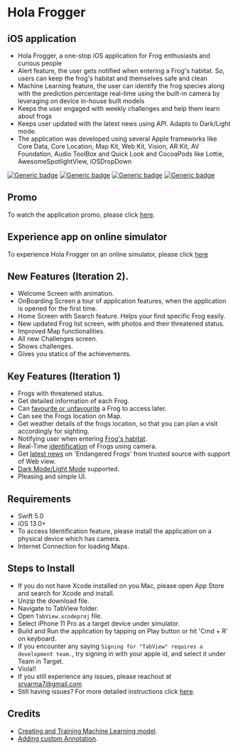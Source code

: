 # Hola Frogger

## iOS application
-	Hola Frogger, a one-stop iOS application for Frog enthusiasts and curious people
-	Alert feature, the user gets notified when entering a Frog's habitat. So, users can keep the frog's habitat and themselves safe and clean
-	Machine Learning feature, the user can identify the frog species along with the prediction percentage real-time using the built-in camera by leveraging on device in-house built models
-	Keeps the user engaged with weekly challenges and help them learn about frogs
-	Keeps user updated with the latest news using API. Adapts to Dark/Light mode.
-	The application was developed using several Apple frameworks like Core Data, Core Location, Map Kit, Web Kit, Vision, AR Kit, AV Foundation, Audio ToolBox and Quick Look and CocoaPods like Lottie, AwesomeSpotlightView, iOSDropDown


[![Generic badge](https://img.shields.io/badge/Swift-5.0-orange.svg)](https://shields.io/) 
[![Generic badge](https://img.shields.io/badge/iOS-13.0+-blue.svg)](https://shields.io/) 
[![Generic badge](https://img.shields.io/badge/Version-1.3-orange.svg)](https://shields.io/) 
[![Generic badge](https://img.shields.io/badge/Platform-iOS-green.svg)](https://shields.io/) 

## Promo
To watch the application promo, please click [here](https://www.youtube.com/watch?v=eiUdJElxNBA).

## Experience app on online simulator
To experience Hola Frogger on an online simulator, please click [here](https://appetize.io/embed/9kg20fnkh6nm005bn3v5pu9x60?device=iphone11pro&scale=75&orientation=portrait&osVersion=13.3)

## New Features (Iteration 2).
- Welcome Screen with animation.
- OnBoarding Screen a tour of application features, when the application is opened for the first time.
- Home Screen with Search feature. Helps your find specific Frog easily.
- New updated Frog list screen, with photos and their threatened status.
- Improved Map functionalities.
- All new Challenges screen.
- Shows challenges.
- Gives you statics of the achievements.


## Key Features (Iteration 1)
- Frogs with threatened status.
- Get detailed information of each Frog.
- Can [favourite or unfavourite](https://youtu.be/KeNd2owf86I) a Frog to access later.
- Can see the Frogs location on Map.
- Get weather details of the frogs location, so that you can plan a visit accordingly for sighting.
- Notifying user when entering [Frog's habitat](https://youtu.be/pcqeEWCkYhM).
- Real-Time [identification](https://youtu.be/SkIn_CO-7fA) of Frogs using camera.
- Get [latest news](https://youtu.be/WPr21odGQsU) on 'Endangered Frogs' from trusted source with support of Web view.
- [Dark Mode/Light Mode](https://youtu.be/vhOirOOohlo) supported.
- Pleasing and simple UI.

## Requirements
- Swift 5.0
- iOS 13.0+ 
- To access Identification feature, please install the application on a physical device which has camera.
- Internet Connection for loading Maps.

## Steps to Install
- If you do not have Xcode installed on you Mac, please open App Store and search for Xcode and install. 
- Unzip the download file.
- Navigate to TabView folder.
- Open `TabView.xcodeproj` file.
- Select iPhone 11 Pro as a target device under simulator.
- Build and Run the application by tapping on Play button or hit 'Cmd + R' on keyboard.
- If you encounter any saying `Signing for "TabView" requires a development team.`, try signing in with your apple id, and select it under Team in Target.
- Viola!!
- If you still experience any issues, please reachout at srvarma7@gmail.com
- Still having issues? For more detailed instructions click [here](https://monashuni-my.sharepoint.com/:w:/g/personal/ckal0008_student_monash_edu/EeZ5h4O-92lJlpw4KS6f9U8Bg1zQfz7Pc7z5GCPMvJWsdw?e=VjRiNh).

## Credits
* [Creating and Training Machine Learning model](https://developer.apple.com/videos/play/wwdc2018/717).
* [Adding custom Annotation](https://www.raywenderlich.com/7738344-mapkit-tutorial-getting-started).
